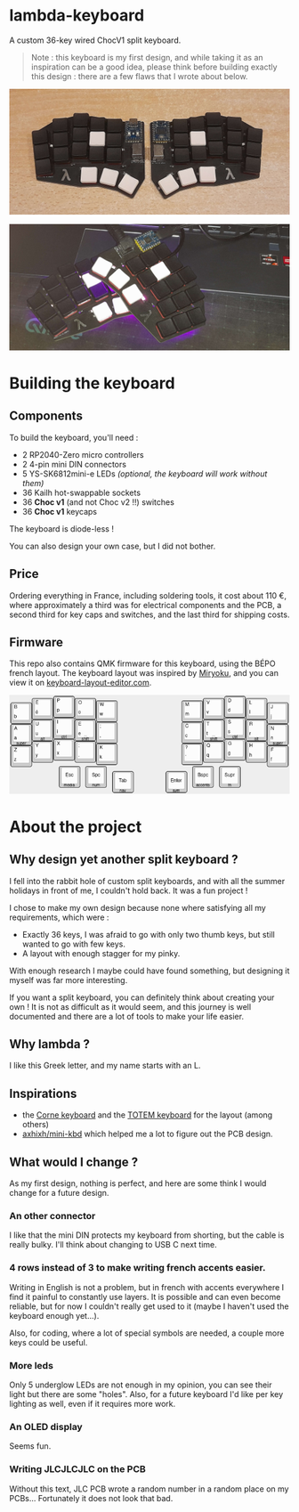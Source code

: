 # lambda-keyboard

A custom 36-key wired ChocV1 split keyboard.

> Note : this keyboard is my first design, and while taking it as an inspiration
> can be a good idea, please think before building exactly this design : there
> are a few flaws that I wrote about below.

![Unplugged keyboard](images/keyboard-unplugged.jpg)

![Keyboard with lights on](images/keyboard-lights-on.jpg)


# Building the keyboard

## Components

To build the keyboard, you'll need :
- 2 RP2040-Zero micro controllers
- 2 4-pin mini DIN connectors
- 5 YS-SK6812mini-e LEDs *(optional, the keyboard will work without them)*
- 36 Kailh hot-swappable sockets
- 36 **Choc v1** (and not Choc v2 !!) switches
- 36 **Choc v1** keycaps

The keyboard is diode-less !

You can also design your own case, but I did not bother.

## Price

Ordering everything in France, including soldering tools, it cost about 110 €,
where approximately a third was for electrical components and the PCB, a second
third for key caps and switches, and the last third for shipping costs.

## Firmware

This repo also contains QMK firmware for this keyboard, using the BÉPO french
layout. The keyboard layout was inspired by
[Miryoku](https://github.com/manna-harbour/miryoku), and you can view it on
[keyboard-layout-editor.com](https://www.keyboard-layout-editor.com/#/gists/44301debdf501308d3bc676f406fde57).

![Keyboard example layout](images/keyboard-layout.png)


# About the project

## Why design yet another split keyboard ?

I fell into the rabbit hole of custom split keyboards, and with all the summer
holidays in front of me, I couldn't hold back. It was a fun project !

I chose to make my own design because none where satisfying all my requirements,
which were :
- Exactly 36 keys, I was afraid to go with only two thumb keys, but still wanted
  to go with few keys.
- A layout with enough stagger for my pinky.

With enough research I maybe could have found something, but designing it myself
was far more interesting. 

If you want a split keyboard, you can definitely think
about creating your own ! It is not as difficult as it would seem, and this
journey is well documented and there are a lot of tools to make your life
easier.

## Why lambda ?

I like this Greek letter, and my name starts with an L.

## Inspirations 

- the [Corne keyboard](https://github.com/foostan/crkbd) and the 
  [TOTEM keyboard](https://github.com/GEIGEIGEIST/TOTEM) for the layout (among 
  others)
- [axhixh/mini-kbd](https://github.com/axhixh/mini-kbd/tree/main) which helped
  me a lot to figure out the PCB design.

## What would I change ?

As my first design, nothing is perfect, and here are some think I would change
for a future design.

### An other connector

I like that the mini DIN protects my keyboard from shorting, but the cable is
really bulky. I'll think about changing to USB C next time.

### 4 rows instead of 3 to make writing french accents easier.

Writing in English is not a problem, but in french with accents everywhere I
find it painful to constantly use layers. It is possible and can even become
reliable, but for now I couldn't really get used to it (maybe I haven't used the
keyboard enough yet...).

Also, for coding, where a lot of special symbols are needed, a couple more keys
could be useful.

### More leds

Only 5 underglow LEDs are not enough in my opinion, you can see their light but
there are some "holes". Also, for a future keyboard I'd like per key lighting as
well, even if it requires more work.

### An OLED display

Seems fun.

### Writing JLCJLCJLC on the PCB

Without this text, JLC PCB wrote a random number in a random place on my PCBs...
Fortunately it does not look that bad.

